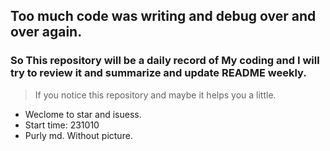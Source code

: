 ## Too much code was writing and debug over and over again.

### So This repository will be a daily record of My coding and I will try to review it   and summarize and update  README weekly.

> If you notice this repository and maybe it helps you a little.

* Weclome to star and isuess.
* Start time: 231010
* Purly md. Without picture.